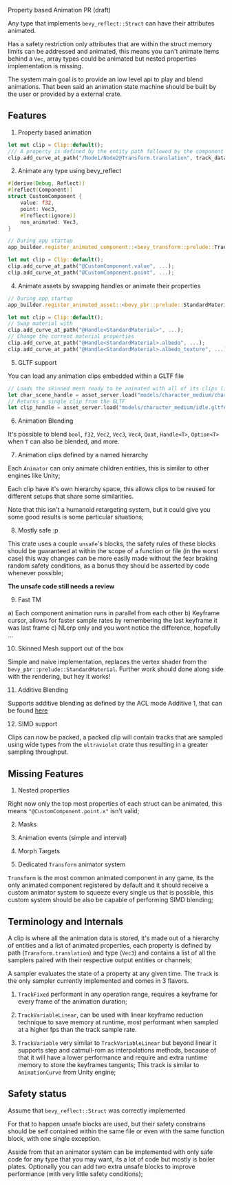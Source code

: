 Property based Animation PR (draft)

Any type that implements `bevy_reflect::Struct` can have their attributes animated.

Has a safety restriction only attributes that are within the struct memory limits can be addressed and animated,
this means you can't animate items behind a `Vec`, array types could be animated but nested properties implementation
is missing.

The system main goal is to provide an low level api to play and blend animations.
That been said an animation state machine should be built by the user or provided by a external crate.

## Features

1. Property based animation

```rust
let mut clip = Clip::default();
/// A property is defined by the entity path followed by the component property
clip.add_curve_at_path("/Node1/Node2@Transform.translation", track_data);
```

2. Animate any type using bevy_reflect

```rust
#[derive(Debug, Reflect)]
#[reflect(Component)]
struct CustomComponent {
    value: f32,
    point: Vec3,
    #[reflect(ignore)]
    non_animated: Vec3,
}

// During app startup
app_builder.register_animated_component::<bevy_transform::prelude::Transform>();

let mut clip = Clip::default();
clip.add_curve_at_path("@CustomComponent.value", ...);
clip.add_curve_at_path("@CustomComponent.point", ...);
```

4. Animate assets by swapping handles or animate their properties

```rust
// During app startup
app_builder.register_animated_asset::<bevy_pbr::prelude::StandardMaterial>();

let mut clip = Clip::default();
// Swap material with
clip.add_curve_at_path("@Handle<StandardMaterial>", ...);
// Change the current material properties
clip.add_curve_at_path("@Handle<StandardMaterial>.albedo", ...);
clip.add_curve_at_path("@Handle<StandardMaterial>.albedo_texture", ...);
```

5. GLTF support

You can load any animation clips embedded within a GLTF file

```rust
// Loads the skinned mesh ready to be animated with all of its clips (if any)
let char_scene_handle = asset_server.load("models/character_medium/character_medium.gltf");
// Returns a single clip from the GLTF
let clip_handle = asset_server.load("models/character_medium/idle.gltf#Anim0");
```

6. Animation Blending

It's possible to blend `bool`, `f32`, `Vec2`, `Vec3`, `Vec4`, `Quat`, `Handle<T>`, `Option<T>` when `T` can also be blended, and more.

7. Animation clips defined by a named hierarchy

Each `Animator` can only animate children entities, this is similar to other engines like Unity;

Each clip have it's own hierarchy space, this allows clips to be reused for different setups that
share some similarities. 

Note that this isn't a humanoid retargeting system, but it could give you some good results is some particular situations;

8. Mostly safe :p

This crate uses a couple `unsafe`'s blocks, the safety rules of these blocks should be guaranteed
at within the scope of a function or file (in the worst case) this way changes can be more easily
made without the fear braking random safety conditions, as a bonus they should be asserted
by code whenever possible;

**The unsafe code still needs a review** 

9. Fast TM

a) Each component animation runs in parallel from each other
b) Keyframe cursor, allows for faster sample rates by remembering the last keyframe it was last frame
c) NLerp only and you wont notice the difference, hopefully ...

10. Skinned Mesh support out of the box

Simple and naive implementation, replaces the vertex shader from the `bevy_pbr::prelude::StandardMaterial`.
Further work should done along side with the rendering, but hey it works!  

11. Additive Blending

Supports additive blending as defined by the ACL mode Additive 1, that can be found
[here](https://github.com/nfrechette/acl/blob/develop/docs/additive_clips.md)

12. SIMD support

Clips can now be packed, a packed clip will contain tracks that are sampled using wide types from the `ultraviolet` crate
thus resulting in a greater sampling throughput.

## Missing Features

1. Nested properties

Right now only the top most properties of each struct can be animated,
this means `"@CustomComponent.point.x"` isn't valid;

2. Masks

3. Animation events (simple and interval)

4. Morph Targets

5. Dedicated `Transform` animator system

`Transform` is the most common animated component in any game, its the only animated component registered
by default and it should receive a custom animator system to squeeze every single us that is possible,
this custom system should be also be capable of performing SIMD blending;


## Terminology and Internals

A clip is where all the animation data is stored, it's made out of a hierarchy of entities
and a list of animated properties, each property is defined by path (`Transform.translation`) and type (`Vec3`)
and contains a list of all the samplers paired with their respective output entities or channels;

A sampler evaluates the state of a property at any given time. The `Track` is the only sampler currently implemented
and comes in 3 flavors.

1. `TrackFixed` performant in any operation range, requires a keyframe for every frame of the animation duration;

2. `TrackVariableLinear`, can be used with linear keyframe reduction technique to save memory at runtime,
most performant when sampled at a higher fps than the track sample rate. 

3. `TrackVariable` very similar to `TrackVariableLinear` but beyond linear it supports step and catmull-rom as interpolations methods,
because of that it will have a lower performance and require and extra runtime memory to store the keyframes tangents;
This track is similar to `AnimationCurve` from Unity engine;

## Safety status

Assume that `bevy_reflect::Struct` was correctly implemented

For that to happen unsafe blocks are used, but their safety constrains should be
self contained within the same file or even with the same function block, with one
single exception.

Asside from that an animator system can be implemented with only safe code for any
type that you may want, its a lot of code but mostly is boiler plates. Optionally you can
add two extra unsafe blocks to improve performance (with very little safety conditions);